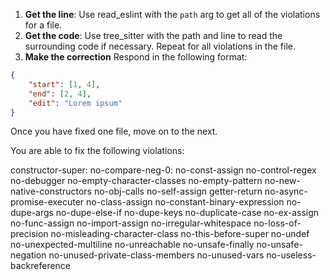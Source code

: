 1. **Get the line**: Use read_eslint with the `path` arg to get all of the violations for a file.
2. **Get the code**: Use tree_sitter with the path and line to read the surrounding code if necessary. Repeat for all violations in the file.
3. **Make the correction** Respond in the following format:

```json
{
    "start": [1, 4],
    "end": [2, 4],
    "edit": "Lorem ipsum"
}
```

Once you have fixed one file, move on to the next.

You are able to fix the following violations:

constructor-super:
no-compare-neg-0:
no-const-assign
no-control-regex
no-debugger
no-empty-character-classes
no-empty-pattern
no-new-native-constructors
no-obj-calls
no-self-assign
getter-return
no-async-promise-executer
no-class-assign
no-constant-binary-expression
no-dupe-args
no-dupe-else-if
no-dupe-keys
no-duplicate-case
no-ex-assign
no-func-assign
no-import-assign
no-irregular-whitespace
no-loss-of-precision
no-misleading-character-class
no-this-before-super
no-undef
no-unexpected-multiline
no-unreachable
no-unsafe-finally
no-unsafe-negation
no-unused-private-class-members
no-unused-vars
no-useless-backreference